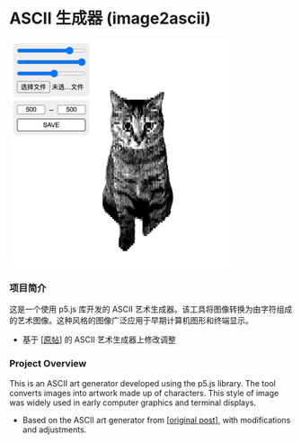 # ASCII 生成器 (image2ascii)

<img src="./docs/examples/image.png" width="80%"/>

### 项目简介
这是一个使用 p5.js 库开发的 ASCII 艺术生成器。该工具将图像转换为由字符组成的艺术图像。这种风格的图像广泛应用于早期计算机图形和终端显示。

- 基于 [[原帖](https://x.com/colderoshay/status/1864718709031645580)] 的 ASCII 艺术生成器上修改调整

### Project Overview
This is an ASCII art generator developed using the p5.js library. The tool converts images into artwork made up of characters. This style of image was widely used in early computer graphics and terminal displays.

- Based on the ASCII art generator from [[original post](https://x.com/colderoshay/status/1864718709031645580)], with modifications and adjustments.